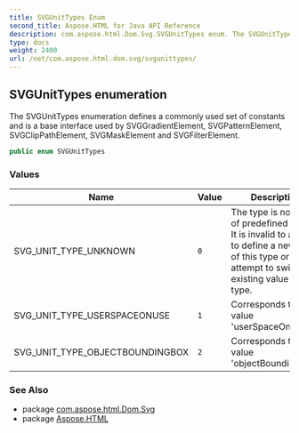 ```yaml
---
title: SVGUnitTypes Enum
second_title: Aspose.HTML for Java API Reference
description: com.aspose.html.Dom.Svg.SVGUnitTypes enum. The SVGUnitTypes enumeration defines a commonly used set of constants and is a base interface used by SVGGradientElement SVGPatternElement SVGClipPathElement SVGMaskElement and SVGFilterElement
type: docs
weight: 2400
url: /net/com.aspose.html.dom.svg/svgunittypes/
---
```

## SVGUnitTypes enumeration

The SVGUnitTypes enumeration defines a commonly used set of constants and is a base interface used by SVGGradientElement, SVGPatternElement, SVGClipPathElement, SVGMaskElement and SVGFilterElement.

```java
public enum SVGUnitTypes
```

### Values

| Name | Value | Description |
| --- | --- | --- |
| SVG_UNIT_TYPE_UNKNOWN | `0` | The type is not one of predefined types. It is invalid to attempt to define a new value of this type or to attempt to switch an existing value to this type. |
| SVG_UNIT_TYPE_USERSPACEONUSE | `1` | Corresponds to value 'userSpaceOnUse'. |
| SVG_UNIT_TYPE_OBJECTBOUNDINGBOX | `2` | Corresponds to value 'objectBoundingBox'. |

### See Also

* package [com.aspose.html.Dom.Svg](../../com.aspose.html.dom.svg/)
* package [Aspose.HTML](../../)
